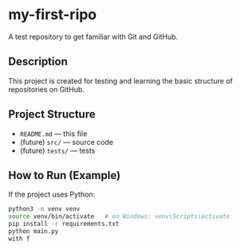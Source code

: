 # my-first-ripo

A test repository to get familiar with Git and GitHub.

## Description
This project is created for testing and learning the basic structure of repositories on GitHub.

## Project Structure
- `README.md` — this file
- (future) `src/` — source code
- (future) `tests/` — tests

## How to Run (Example)
If the project uses Python:
```bash
python3 -m venv venv
source venv/bin/activate   # on Windows: venv\Scripts\activate
pip install -r requirements.txt
python main.py
with f
